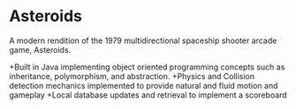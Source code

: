 # Asteroids
A modern rendition of the 1979 multidirectional spaceship shooter arcade game, Asteroids.

+Built in Java implementing object oriented programming concepts such as inheritance, polymorphism, and abstraction.
+Physics and Collision detection mechanics implemented to provide natural and fluid motion and gameplay
+Local database updates and retrieval to implement a scoreboard

